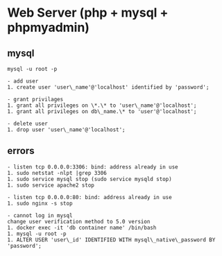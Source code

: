# Web Server (php + mysql + phpmyadmin)

## mysql  
    mysql -u root -p
    
    - add user
	1. create user 'user\_name'@'localhost' identified by 'password';  
    
    - grant privilages
	1. grant all privileges on \*.\* to 'user\_name'@'localhost';
	1. grant all privileges on db\_name.\* to 'user'@'localhost';
    
    - delete user
	1. drop user 'user\_name'@'localhost';
    
## errors
    - listen tcp 0.0.0.0:3306: bind: address already in use
	1. sudo netstat -nlpt |grep 3306
	1. sudo service mysql stop (sudo service mysqld stop)
	1. sudo service apache2 stop
    
    - listen tcp 0.0.0.0:80: bind: address already in use
	1. sudo nginx -s stop

    - cannot log in mysql  
	change user verification method to 5.0 version
	1. docker exec -it 'db container name' /bin/bash
	1. mysql -u root -p
	1. ALTER USER 'user\_id' IDENTIFIED WITH mysql\_native\_password BY 'password';

